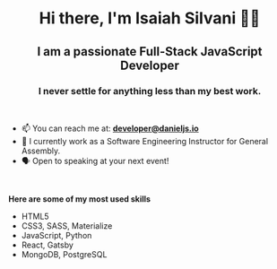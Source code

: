 <h1 align="center">Hi there, I'm Isaiah Silvani 👨‍💻</h1>
<h2 align="center">I am a passionate Full-Stack JavaScript Developer</h3>
<h3 align="center">I never settle for anything less than my best work.</h6>
<br>

- 📫  You can reach me at: **developer@danieljs.io**
- 🏫 I currently work as a Software Engineering Instructor for General Assembly.
- 🗣  Open to speaking at your next event!
<br>

<b>Here are some of my most used skills</b>
- HTML5
- CSS3, SASS, Materialize
- JavaScript, Python
- React, Gatsby
- MongoDB, PostgreSQL 

<!--
**isaiahsilvani/isaiahsilvani** is a ✨ _special_ ✨ repository because its `README.md` (this file) appears on your GitHub profile.

Here are some ideas to get you started:

- 🔭 I’m currently working on ...
- 🌱 I’m currently learning ...
- 👯 I’m looking to collaborate on ...
- 🤔 I’m looking for help with ...
- 💬 Ask me about ...
- 📫 How to reach me: ...
- 😄 Pronouns: ...
- ⚡ Fun fact: ...
-->
